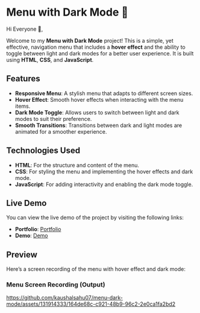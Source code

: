 # Menu with Dark Mode 🌙

Hi Everyone 👋,

Welcome to my **Menu with Dark Mode** project! This is a simple, yet effective, navigation menu that includes a **hover effect** and the ability to toggle between light and dark modes for a better user experience. It is built using **HTML**, **CSS**, and **JavaScript**.

## Features

- **Responsive Menu**: A stylish menu that adapts to different screen sizes.
- **Hover Effect**: Smooth hover effects when interacting with the menu items.
- **Dark Mode Toggle**: Allows users to switch between light and dark modes to suit their preference.
- **Smooth Transitions**: Transitions between dark and light modes are animated for a smoother experience.

## Technologies Used

- **HTML**: For the structure and content of the menu.
- **CSS**: For styling the menu and implementing the hover effects and dark mode.
- **JavaScript**: For adding interactivity and enabling the dark mode toggle.

## Live Demo

You can view the live demo of the project by visiting the following links:

- **Portfolio**: [Portfolio](https://kaushalsahu07.github.io/portfolio/)
- **Demo**: [Demo](https://kaushalsahu07.github.io/Templates/menu-dark-mode/index.html)

## Preview

Here’s a screen recording of the menu with hover effect and dark mode:

### Menu Screen Recording (Output)

https://github.com/kaushalsahu07/menu-dark-mode/assets/131914333/164de68c-c921-48b9-96c2-2e0ca1fa2bd2

